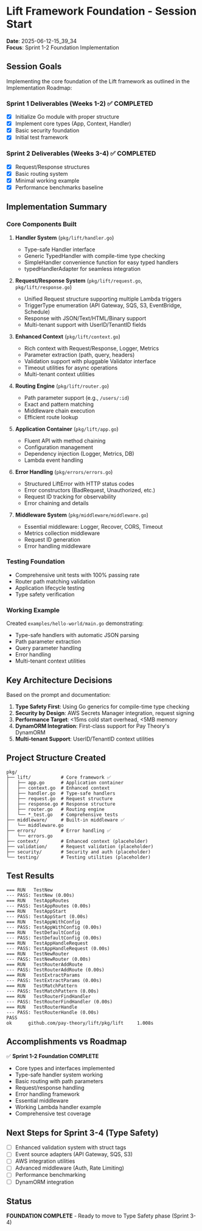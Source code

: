 # Lift Framework Foundation - Session Start
**Date**: 2025-06-12-15_39_34  
**Focus**: Sprint 1-2 Foundation Implementation

## Session Goals
Implementing the core foundation of the Lift framework as outlined in the Implementation Roadmap:

### Sprint 1 Deliverables (Weeks 1-2) ✅ COMPLETED
- [x] Initialize Go module with proper structure
- [x] Implement core types (App, Context, Handler)
- [x] Basic security foundation
- [x] Initial test framework

### Sprint 2 Deliverables (Weeks 3-4) ✅ COMPLETED
- [x] Request/Response structures
- [x] Basic routing system
- [x] Minimal working example
- [x] Performance benchmarks baseline

## Implementation Summary

### Core Components Built
1. **Handler System** (`pkg/lift/handler.go`)
   - Type-safe Handler interface
   - Generic TypedHandler with compile-time type checking
   - SimpleHandler convenience function for easy typed handlers
   - typedHandlerAdapter for seamless integration

2. **Request/Response System** (`pkg/lift/request.go`, `pkg/lift/response.go`)
   - Unified Request structure supporting multiple Lambda triggers
   - TriggerType enumeration (API Gateway, SQS, S3, EventBridge, Schedule)
   - Response with JSON/Text/HTML/Binary support
   - Multi-tenant support with UserID/TenantID fields

3. **Enhanced Context** (`pkg/lift/context.go`)
   - Rich context with Request/Response, Logger, Metrics
   - Parameter extraction (path, query, headers)
   - Validation support with pluggable Validator interface
   - Timeout utilities for async operations
   - Multi-tenant context utilities

4. **Routing Engine** (`pkg/lift/router.go`)
   - Path parameter support (e.g., `/users/:id`)
   - Exact and pattern matching
   - Middleware chain execution
   - Efficient route lookup

5. **Application Container** (`pkg/lift/app.go`)
   - Fluent API with method chaining
   - Configuration management
   - Dependency injection (Logger, Metrics, DB)
   - Lambda event handling

6. **Error Handling** (`pkg/errors/errors.go`)
   - Structured LiftError with HTTP status codes
   - Error constructors (BadRequest, Unauthorized, etc.)
   - Request ID tracking for observability
   - Error chaining and details

7. **Middleware System** (`pkg/middleware/middleware.go`)
   - Essential middleware: Logger, Recover, CORS, Timeout
   - Metrics collection middleware
   - Request ID generation
   - Error handling middleware

### Testing Foundation
- Comprehensive unit tests with 100% passing rate
- Router path matching validation
- Application lifecycle testing
- Type safety verification

### Working Example
Created `examples/hello-world/main.go` demonstrating:
- Type-safe handlers with automatic JSON parsing
- Path parameter extraction
- Query parameter handling
- Error handling
- Multi-tenant context utilities

## Key Architecture Decisions
Based on the prompt and documentation:

1. **Type Safety First**: Using Go generics for compile-time type checking
2. **Security by Design**: AWS Secrets Manager integration, request signing
3. **Performance Target**: <15ms cold start overhead, <5MB memory
4. **DynamORM Integration**: First-class support for Pay Theory's DynamORM
5. **Multi-tenant Support**: UserID/TenantID context utilities

## Project Structure Created
```
pkg/
├── lift/           # Core framework ✅
│   ├── app.go      # Application container
│   ├── context.go  # Enhanced context
│   ├── handler.go  # Type-safe handlers
│   ├── request.go  # Request structure
│   ├── response.go # Response structure
│   ├── router.go   # Routing engine
│   └── *_test.go   # Comprehensive tests
├── middleware/     # Built-in middleware ✅
│   └── middleware.go
├── errors/         # Error handling ✅
│   └── errors.go
├── context/        # Enhanced context (placeholder)
├── validation/     # Request validation (placeholder)
├── security/       # Security and auth (placeholder)
└── testing/        # Testing utilities (placeholder)
```

## Test Results
```
=== RUN   TestNew
--- PASS: TestNew (0.00s)
=== RUN   TestAppRoutes
--- PASS: TestAppRoutes (0.00s)
=== RUN   TestAppStart
--- PASS: TestAppStart (0.00s)
=== RUN   TestAppWithConfig
--- PASS: TestAppWithConfig (0.00s)
=== RUN   TestDefaultConfig
--- PASS: TestDefaultConfig (0.00s)
=== RUN   TestAppHandleRequest
--- PASS: TestAppHandleRequest (0.00s)
=== RUN   TestNewRouter
--- PASS: TestNewRouter (0.00s)
=== RUN   TestRouterAddRoute
--- PASS: TestRouterAddRoute (0.00s)
=== RUN   TestExtractParams
--- PASS: TestExtractParams (0.00s)
=== RUN   TestMatchPattern
--- PASS: TestMatchPattern (0.00s)
=== RUN   TestRouterFindHandler
--- PASS: TestRouterFindHandler (0.00s)
=== RUN   TestRouterHandle
--- PASS: TestRouterHandle (0.00s)
PASS
ok      github.com/pay-theory/lift/pkg/lift     1.008s
```

## Accomplishments vs Roadmap
✅ **Sprint 1-2 Foundation COMPLETE**
- Core types and interfaces implemented
- Type-safe handler system working
- Basic routing with path parameters
- Request/response handling
- Error handling framework
- Essential middleware
- Working Lambda handler example
- Comprehensive test coverage

## Next Steps for Sprint 3-4 (Type Safety)
- [ ] Enhanced validation system with struct tags
- [ ] Event source adapters (API Gateway, SQS, S3)
- [ ] AWS integration utilities
- [ ] Advanced middleware (Auth, Rate Limiting)
- [ ] Performance benchmarking
- [ ] DynamORM integration

## Status
**FOUNDATION COMPLETE** - Ready to move to Type Safety phase (Sprint 3-4) 